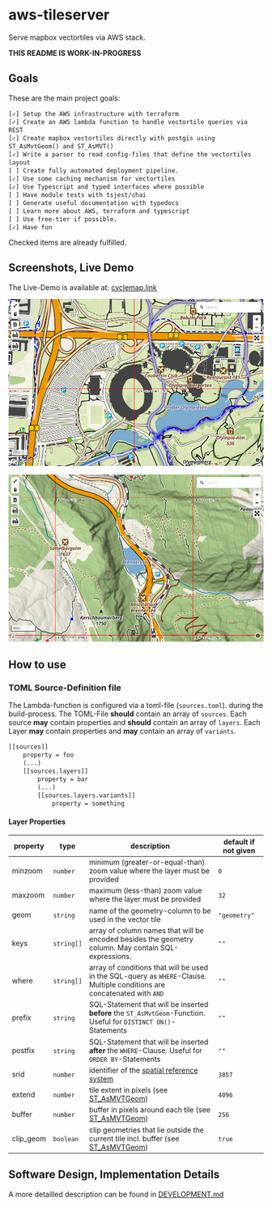 # aws-tileserver
Serve mapbox vectortiles via AWS stack.

**THIS README IS WORK-IN-PROGRESS**

## Goals

These are the main project goals:

```
[✓] Setup the AWS infrastructure with terraform
[✓] Create an AWS lambda function to handle vectortile queries via REST
[✓] Create mapbox vectortiles directly with postgis using ST_AsMvtGeom() and ST_AsMVT()
[✓] Write a parser to read config-files that define the vectortiles layout
[ ] Create fully automated deployment pipeline.
[✓] Use some caching mechanism for vectortiles
[✓] Use Typescript and typed interfaces where possible
[ ] Have module tests with tsjest/chai
[ ] Generate useful documentation with typedocs
[ ] Learn more about AWS, terraform and typescript
[ ] Use free-tier if possible.
[✓] Have fun
```
Checked items are already fulfilled.

## Screenshots, Live Demo

The Live-Demo is available at: [cyclemap.link](https://cyclemap.link)

[![](docs/img/map_screenshot.png)](https://cyclemap.link/#15/48.17374/11.54676)

[![](docs/img/map_screenshot2.png)](https://cyclemap.link/#14/47.01863/11.5046)

## How to use

### TOML Source-Definition file

The Lambda-function is configured via a toml-file (`sources.toml`). during the build-process. The TOML-File **should** contain an array of `sources`. Each source **may** contain properties and **should** contain an array of `layers`. Each Layer **may** contain properties and **may** contain an array of `variants`.

```
[[sources]]
    property = foo
    (...)
    [[sources.layers]]
        property = bar
        (...)
        [[sources.layers.variants]]
            property = something
```

#### Layer Properties

property | type | description | default if not given
---|---|---|---
minzoom | `number` | minimum (greater-or-equal-than) zoom value where the layer must be provided | `0` 
maxzoom | `number` | maximum (less-than) zoom value where the layer must be provided | `32` 
geom | `string` | name of the geometry-column to be used in the vector tile | `"geometry"`
keys | `string[]` | array of column names that will be encoded besides the geometry column. May contain SQL-expressions.| `""`
where | `string[]` | array of conditions that will be used in the SQL-query as `WHERE`-Clause. Multiple conditions are concatenated with `AND` | `""`
prefix | `string` | SQL-Statement that will be inserted **before** the `ST_AsMvtGeom`-Function. Useful for `DISTINCT ON()`-Statements | `""`
postfix | `string` | SQL-Statement that will be inserted **after** the `WHERE`-Clause. Useful for `ORDER BY`-Statements | `""`
srid | `number` | identifier of the [spatial reference system](https://postgis.net/docs/manual-1.4/ch04.html#spatial_ref_sys) | `3857`
extend | `number` | tile extent in pixels (see [ST_AsMVTGeom](https://postgis.net/docs/manual-dev/ST_AsMVTGeom.html)) | `4096`
buffer | `number` | buffer in pixels around each tile (see [ST_AsMVTGeom](https://postgis.net/docs/manual-dev/ST_AsMVTGeom.html)) | `256`
clip_geom | `boolean` | clip geometries that lie outside the current tile incl. buffer (see [ST_AsMVTGeom](https://postgis.net/docs/manual-dev/ST_AsMVTGeom.html)) | `true`


## Software Design, Implementation Details

A more detailled description can be found in [DEVELOPMENT.md](DEVELOPMENT.md)